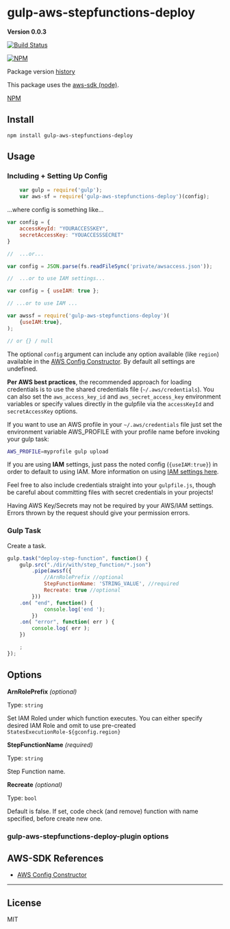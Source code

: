 # gulp-aws-stepfunctions-deploy
__Version 0.0.3__


[![Build Status](https://travis-ci.org/YurgenUA/gulp-aws-stepfunctions-deploy.svg?branch=master)](https://github.com/YurgenUA/gulp-aws-stepfunctions-deploy)

[![NPM](https://nodei.co/npm-dl/gulp-aws-stepfunctions-deploy.png?months=3)](https://github.com/YurgenUA/gulp-aws-stepfunctions-deploy/)


Package version [history](https://github.com/YurgenUA/gulp-aws-stepfunctions-deploy/blob/master/doku/HISTORY.md)

This package uses the [aws-sdk (node)](http://aws.amazon.com/sdk-for-node-js/).

[NPM](https://www.npmjs.com/package/gulp-aws-stepfunctions-deploy)

## Install

    npm install gulp-aws-stepfunctions-deploy

## Usage

### Including + Setting Up Config

```js
    var gulp = require('gulp');
    var aws-sf = require('gulp-aws-stepfunctions-deploy')(config);
```

...where config is something like...

```js
var config = {
    accessKeyId: "YOURACCESSKEY",
    secretAccessKey: "YOUACCESSSECRET"
}

//  ...or...

var config = JSON.parse(fs.readFileSync('private/awsaccess.json'));

//  ...or to use IAM settings...

var config = { useIAM: true };

// ...or to use IAM ...

var awssf = require('gulp-aws-stepfunctions-deploy')(
    {useIAM:true},
);

// or {} / null

```

The optional `config` argument can include any option available (like `region`) available in the [AWS Config Constructor](http://docs.aws.amazon.com/AWSJavaScriptSDK/latest/AWS/Config.html#constructor-property). By default all settings are undefined. 

**Per AWS best practices**, the recommended approach for loading credentials is to use the shared credentials file (`~/.aws/credentials`). You can also set the `aws_access_key_id` and `aws_secret_access_key` environment variables or specify values directly in the gulpfile via the `accessKeyId` and `secretAccessKey` options.  

If you want to use an AWS profile in your `~/.aws/credentials` file just set
the environment variable AWS_PROFILE with your profile name before invoking
your gulp task:

```sh
AWS_PROFILE=myprofile gulp upload
```

If you are using **IAM** settings, just pass the noted config (`{useIAM:true}`) in order to default to using IAM.  More information on using [IAM settings here](https://aws.amazon.com/documentation/iam/). 

Feel free to also include credentials straight into your `gulpfile.js`, though be careful about committing files with secret credentials in your projects!

Having AWS Key/Secrets may not be required by your AWS/IAM settings.  Errors thrown by the request should give your permission errors.


### Gulp Task

Create a task.

```js
gulp.task("deploy-step-function", function() {
    gulp.src("./dir/with/step_function/*.json")
        .pipe(awssf({
            //ArnRolePrefix //optional
            StepFunctionName: 'STRING_VALUE', //required 
            Recreate: true //optional
        }))
    .on( "end", function() { 
            console.log('end ');
        })
    .on( "error", function( err ) {
        console.log( err );
    })

    ;
});
```


## Options

**ArnRolePrefix** *(optional)*

Type: `string`

Set IAM Roled under which function executes. You can either specify desired IAM Role and omit to use pre-created `StatesExecutionRole-${gconfig.region}`


**StepFunctionName** *(required)*

Type: `string`

Step Function name.

**Recreate** *(optional)*

Type: `bool`

Default is false. If set, code check (and remove) function with name specified, before create new one.

### gulp-aws-stepfunctions-deploy-plugin options

## AWS-SDK References

* [AWS Config Constructor](http://docs.aws.amazon.com/AWSJavaScriptSDK/latest/AWS/Config.html#constructor-property)

----------------------------------------------------

## License

MIT